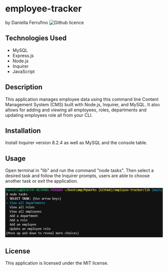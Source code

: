 # employee-tracker
by Daniella Ferrufino ![Github licence](http://img.shields.io/badge/license-MIT-yellowgreen.svg)

## Technologies Used
* MySQL
* Express.js
* Node.js
* Inquirer
* JavaScript

## Description
This application manages employee data using this command line Content Management System (CMS) built with Node.js, Inquirer, and MySQL. It also allows for adding and viewing all employees, roles, departments and updating employees role all from your CLI.

## Installation
Install Inquirer version 8.2.4 as well as MySQL and the console table.

## Usage
Open terminal in "lib" and run the command "node tasks". Then select a desired task and follow the Inquirer prompts, users are able to choose another task or exit the application.

<img src="/assets/images/employeetrack.PNG">

## License
This application is licensed under the MIT license.